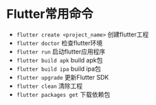 # Flutter常用命令

* `flutter create <project_name>` 创建flutter工程
* `flutter doctor` 检查flutter环境
* `flutter run` 启动flutter应用程序
* `flutter build apk` build apk包
* `flutter build ipa` build ipa包
* `flutter upgrade` 更新Flutter SDK
* `flutter clean` 清除工程
* `flutter packages get` 下载依赖包